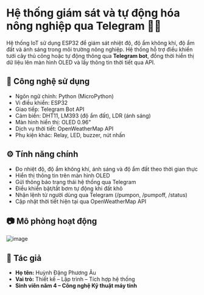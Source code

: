 # Hệ thống giám sát và tự động hóa nông nghiệp qua Telegram 🌿🤖

Hệ thống IoT sử dụng ESP32 để giám sát nhiệt độ, độ ẩm không khí, độ ẩm đất và ánh sáng trong môi trường nông nghiệp. Hệ thống hỗ trợ điều khiển tưới cây thủ công hoặc tự động thông qua **Telegram bot**, đồng thời hiển thị dữ liệu lên màn hình OLED và lấy thông tin thời tiết qua API.

## 🔧 Công nghệ sử dụng

- Ngôn ngữ chính: Python (MicroPython)
- Vi điều khiển: ESP32
- Giao tiếp: Telegram Bot API
- Cảm biến: DHT11, LM393 (độ ẩm đất), LDR (ánh sáng)
- Màn hình hiển thị: OLED 0.96"
- Dịch vụ thời tiết: OpenWeatherMap API
- Phụ kiện khác: Relay, LED, buzzer, nút nhấn

## ⚙️ Tính năng chính

- Đo nhiệt độ, độ ẩm không khí, ánh sáng và độ ẩm đất theo thời gian thực  
- Hiển thị thông tin trên màn hình OLED  
- Gửi thông báo trạng thái hệ thống qua Telegram  
- Điều khiển bật/tắt bơm tự động khi đất khô  
- Nhận lệnh từ người dùng qua Telegram (/pumpon, /pumpoff, /status)  
- Cập nhật thời tiết hiện tại qua OpenWeatherMap API  

## 📷 Mô phỏng hoạt động
![image](https://github.com/user-attachments/assets/ec91d82a-3979-48c7-ab96-3c0af29604c5)

## 📝 Tác giả

- **Họ tên:** Huỳnh Đặng Phương Âu  
- **Vai trò:** Thiết kế – Lập trình – Tích hợp hệ thống  
- **Sinh viên năm 4 – Công nghệ Kỹ thuật máy tính**
